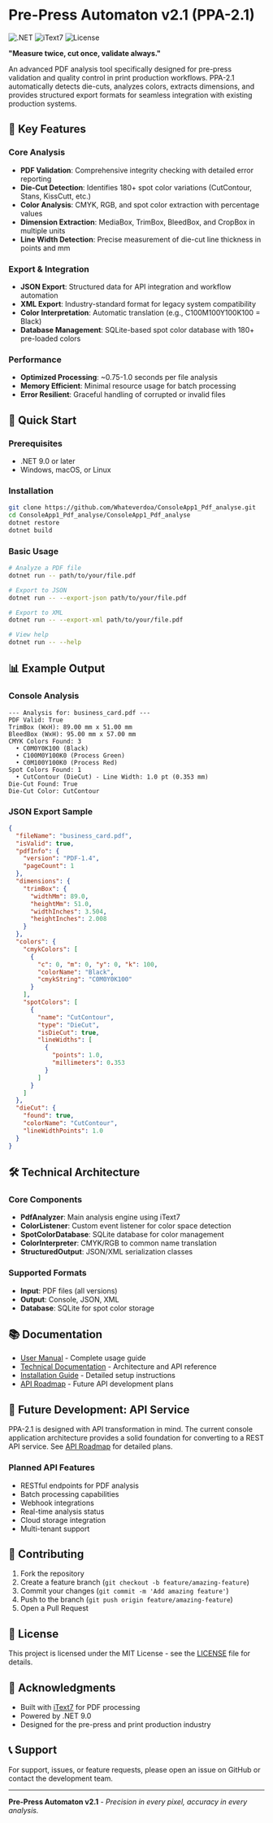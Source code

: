 # Pre-Press Automaton v2.1 (PPA-2.1)

![.NET](https://img.shields.io/badge/.NET-9.0-blue) ![iText7](https://img.shields.io/badge/iText7-9.2.0-green) ![License](https://img.shields.io/badge/license-MIT-blue)

**"Measure twice, cut once, validate always."**

An advanced PDF analysis tool specifically designed for pre-press validation and quality control in print production workflows. PPA-2.1 automatically detects die-cuts, analyzes colors, extracts dimensions, and provides structured export formats for seamless integration with existing production systems.

## 🎯 Key Features

### Core Analysis
- **PDF Validation**: Comprehensive integrity checking with detailed error reporting
- **Die-Cut Detection**: Identifies 180+ spot color variations (CutContour, Stans, KissCutt, etc.)
- **Color Analysis**: CMYK, RGB, and spot color extraction with percentage values
- **Dimension Extraction**: MediaBox, TrimBox, BleedBox, and CropBox in multiple units
- **Line Width Detection**: Precise measurement of die-cut line thickness in points and mm

### Export & Integration
- **JSON Export**: Structured data for API integration and workflow automation
- **XML Export**: Industry-standard format for legacy system compatibility
- **Color Interpretation**: Automatic translation (e.g., C100M100Y100K100 = Black)
- **Database Management**: SQLite-based spot color database with 180+ pre-loaded colors

### Performance
- **Optimized Processing**: ~0.75-1.0 seconds per file analysis
- **Memory Efficient**: Minimal resource usage for batch processing
- **Error Resilient**: Graceful handling of corrupted or invalid files

## 🚀 Quick Start

### Prerequisites
- .NET 9.0 or later
- Windows, macOS, or Linux

### Installation
```bash
git clone https://github.com/Whateverdoa/ConsoleApp1_Pdf_analyse.git
cd ConsoleApp1_Pdf_analyse/ConsoleApp1_Pdf_analyse
dotnet restore
dotnet build
```

### Basic Usage
```bash
# Analyze a PDF file
dotnet run -- path/to/your/file.pdf

# Export to JSON
dotnet run -- --export-json path/to/your/file.pdf

# Export to XML
dotnet run -- --export-xml path/to/your/file.pdf

# View help
dotnet run -- --help
```

## 📊 Example Output

### Console Analysis
```
--- Analysis for: business_card.pdf ---
PDF Valid: True
TrimBox (WxH): 89.00 mm x 51.00 mm
BleedBox (WxH): 95.00 mm x 57.00 mm
CMYK Colors Found: 3
  • C0M0Y0K100 (Black)
  • C100M0Y100K0 (Process Green)
  • C0M100Y100K0 (Process Red)
Spot Colors Found: 1
  • CutContour (DieCut) - Line Width: 1.0 pt (0.353 mm)
Die-Cut Found: True
Die-Cut Color: CutContour
```

### JSON Export Sample
```json
{
  "fileName": "business_card.pdf",
  "isValid": true,
  "pdfInfo": {
    "version": "PDF-1.4",
    "pageCount": 1
  },
  "dimensions": {
    "trimBox": {
      "widthMm": 89.0,
      "heightMm": 51.0,
      "widthInches": 3.504,
      "heightInches": 2.008
    }
  },
  "colors": {
    "cmykColors": [
      {
        "c": 0, "m": 0, "y": 0, "k": 100,
        "colorName": "Black",
        "cmykString": "C0M0Y0K100"
      }
    ],
    "spotColors": [
      {
        "name": "CutContour",
        "type": "DieCut",
        "isDieCut": true,
        "lineWidths": [
          {
            "points": 1.0,
            "millimeters": 0.353
          }
        ]
      }
    ]
  },
  "dieCut": {
    "found": true,
    "colorName": "CutContour",
    "lineWidthPoints": 1.0
  }
}
```

## 🛠 Technical Architecture

### Core Components
- **PdfAnalyzer**: Main analysis engine using iText7
- **ColorListener**: Custom event listener for color space detection
- **SpotColorDatabase**: SQLite database for color management
- **ColorInterpreter**: CMYK/RGB to common name translation
- **StructuredOutput**: JSON/XML serialization classes

### Supported Formats
- **Input**: PDF files (all versions)
- **Output**: Console, JSON, XML
- **Database**: SQLite for spot color storage

## 📚 Documentation

- [User Manual](docs/USER_MANUAL.md) - Complete usage guide
- [Technical Documentation](docs/TECHNICAL_DOCS.md) - Architecture and API reference
- [Installation Guide](docs/INSTALLATION.md) - Detailed setup instructions
- [API Roadmap](docs/API_ROADMAP.md) - Future API development plans

## 🔮 Future Development: API Service

PPA-2.1 is designed with API transformation in mind. The current console application architecture provides a solid foundation for converting to a REST API service. See [API Roadmap](docs/API_ROADMAP.md) for detailed plans.

### Planned API Features
- RESTful endpoints for PDF analysis
- Batch processing capabilities
- Webhook integrations
- Real-time analysis status
- Cloud storage integration
- Multi-tenant support

## 🤝 Contributing

1. Fork the repository
2. Create a feature branch (`git checkout -b feature/amazing-feature`)
3. Commit your changes (`git commit -m 'Add amazing feature'`)
4. Push to the branch (`git push origin feature/amazing-feature`)
5. Open a Pull Request

## 📝 License

This project is licensed under the MIT License - see the [LICENSE](LICENSE) file for details.

## 🙏 Acknowledgments

- Built with [iText7](https://itextpdf.com/) for PDF processing
- Powered by .NET 9.0
- Designed for the pre-press and print production industry

## 📞 Support

For support, issues, or feature requests, please open an issue on GitHub or contact the development team.

---

**Pre-Press Automaton v2.1** - *Precision in every pixel, accuracy in every analysis.*